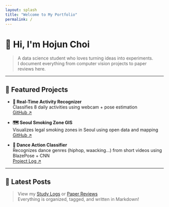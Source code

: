 ```yaml
---
layout: splash
title: "Welcome to My Portfolio"
permalink: /
---
```


# 👋 Hi, I'm Hojun Choi

> A data science student who loves turning ideas into experiments.  
> I document everything from computer vision projects to paper reviews here.

---

## 🚀 Featured Projects

- **🧠 Real-Time Activity Recognizer**  
  Classifies 8 daily activities using webcam + pose estimation  
  [GitHub ↗](https://github.com/hojjang98/real-time-daily-activity-recognizer)

- **🗺️ Seoul Smoking Zone GIS**  
  Visualizes legal smoking zones in Seoul using open data and mapping  
  [GitHub ↗](https://github.com/hojjang98/seoul-smoking-map)

- **🎵 Dance Action Classifier**  
  Recognizes dance genres (hiphop, waacking...) from short videos using BlazePose + CNN  
  [Project Log ↗](/projects/03_dance_action)

---

## 📄 Latest Posts

> View my [Study Logs](/study_log) or [Paper Reviews](/paper_review)  
> Everything is organized, tagged, and written in Markdown!
